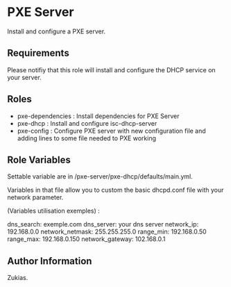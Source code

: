 PXE Server
=========

Install and configure a PXE server.

Requirements
------------

Please notifiy that this role will install and configure the DHCP service on your server.

Roles
------------

- pxe-dependencies : Install dependencies for PXE Server
- pxe-dhcp : Install and configure isc-dhcp-server 
- pxe-config : Configure PXE server with new configuration file and adding lines to some file needed to PXE working


Role Variables
--------------

Settable variable are in /pxe-server/pxe-dhcp/defaults/main.yml.

Variables in that file allow you to custom the basic dhcpd.conf file with your network parameter.

(Variables utilisation exemples) :

dns_search: exemple.com
dns_server: your dns server
network_ip: 192.168.0.0
network_netmask: 255.255.255.0
range_min: 192.168.0.50
range_max: 192.168.0.150
network_gateway: 102.168.0.1

Author Information
------------------

Zukias.
